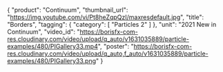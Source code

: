 {
   "product": "Continuum",
   "thumbnail_url": "https://img.youtube.com/vi/Pt8heZqpQzI/maxresdefault.jpg",
   "title": "Borders",
   "tagging": {
   "category": [
      "Particles 2"
    ]
   },
   "unit": "2021 New in Continuum",
   "video_id": "https://borisfx-com-res.cloudinary.com/video/upload/q_auto/v1631035889/particle-examples/480/PIGallery33.mp4",
   "poster": "https://borisfx-com-res.cloudinary.com/video/upload/q_auto,f_auto/v1631035889/particle-examples/480/PIGallery33.png"
}

